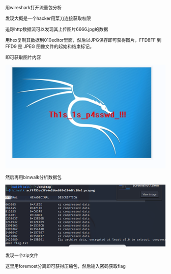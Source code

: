 用wireshark打开流量包分析

发现大概是一个hacker用菜刀连接获取权限

追踪http数据流可以发现其上传图片6666.jpg的数据

用hex复制其数据到010editor里面，然后以JPG保存即可获得图片，FFD8FF 到 FFD9 是 JPEG 图像文件的起始和结束标记。

即可获取图片内容

![image-20231009170038246](./assets/image-20231009170038246.png)

然后再用binwalk分析数据包

![image-20231009170129845](./assets/image-20231009170129845.png)

发现一个zip文件

这里用foremost分离即可获得压缩包，然后输入密码获取flag